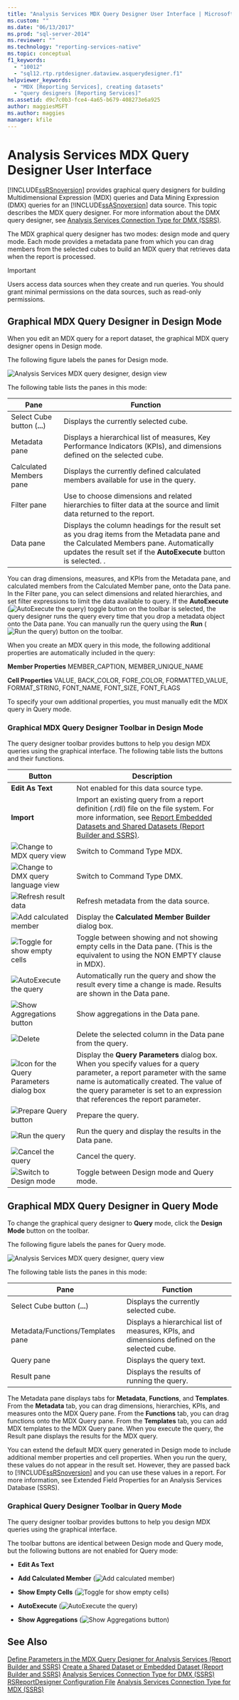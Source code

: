 ```yaml
---
title: "Analysis Services MDX Query Designer User Interface | Microsoft Docs"
ms.custom: ""
ms.date: "06/13/2017"
ms.prod: "sql-server-2014"
ms.reviewer: ""
ms.technology: "reporting-services-native"
ms.topic: conceptual
f1_keywords: 
  - "10012"
  - "sql12.rtp.rptdesigner.dataview.asquerydesigner.f1"
helpviewer_keywords: 
  - "MDX [Reporting Services], creating datasets"
  - "query designers [Reporting Services]"
ms.assetid: d9c7c0b3-fce4-4a65-b679-408273e6a925
author: maggiesMSFT
ms.author: maggies
manager: kfile
---
```

# Analysis Services MDX Query Designer User Interface
  [!INCLUDE[ssRSnoversion](../../../includes/ssrsnoversion-md.md)] provides graphical query designers for building Multidimensional Expression (MDX) queries and Data Mining Expression (DMX) queries for an [!INCLUDE[ssASnoversion](../../includes/ssasnoversion-md.md)] data source. This topic describes the MDX query designer. For more information about the DMX query designer, see [Analysis Services Connection Type for DMX &#40;SSRS&#41;](analysis-services-connection-type-for-dmx-ssrs.md).

 The MDX graphical query designer has two modes: design mode and query mode. Each mode provides a metadata pane from which you can drag members from the selected cubes to build an MDX query that retrieves data when the report is processed.

> [!IMPORTANT]
>  Users access data sources when they create and run queries. You should grant minimal permissions on the data sources, such as read-only permissions.

## Graphical MDX Query Designer in Design Mode
 When you edit an MDX query for a report dataset, the graphical MDX query designer opens in Design mode.

 The following figure labels the panes for Design mode.

 ![Analysis Services MDX query designer, design view](../../analysis-services/media/rsqd-dsawas-mdx-designmode.gif "Analysis Services MDX query designer, design view")

 The following table lists the panes in this mode:

|Pane|Function|
|----------|--------------|
|Select Cube button (**...**)|Displays the currently selected cube.|
|Metadata pane|Displays a hierarchical list of measures, Key Performance Indicators (KPIs), and dimensions defined on the selected cube.|
|Calculated Members pane|Displays the currently defined calculated members available for use in the query.|
|Filter pane|Use to choose dimensions and related hierarchies to filter data at the source and limit data returned to the report.|
|Data pane|Displays the column headings for the result set as you drag items from the Metadata pane and the Calculated Members pane. Automatically updates the result set if the **AutoExecute** button is selected. .|

 You can drag dimensions, measures, and KPIs from the Metadata pane, and calculated members from the Calculated Member pane, onto the Data pane. In the Filter pane, you can select dimensions and related hierarchies, and set filter expressions to limit the data available to query. If the **AutoExecute** (![AutoExecute the query](../../analysis-services/media/rsqdicon-autoexecute.gif "AutoExecute the query")) toggle button on the toolbar is selected, the query designer runs the query every time that you drop a metadata object onto the Data pane. You can manually run the query using the **Run** (![Run the query](../../analysis-services/media/rsqdicon-run.gif "Run the query")) button on the toolbar.

 When you create an MDX query in this mode, the following additional properties are automatically included in the query:

 **Member Properties** MEMBER_CAPTION, MEMBER_UNIQUE_NAME

 **Cell Properties** VALUE, BACK_COLOR, FORE_COLOR, FORMATTED_VALUE, FORMAT_STRING, FONT_NAME, FONT_SIZE, FONT_FLAGS

 To specify your own additional properties, you must manually edit the MDX query in Query mode.

### Graphical MDX Query Designer Toolbar in Design Mode
 The query designer toolbar provides buttons to help you design MDX queries using the graphical interface. The following table lists the buttons and their functions.

|Button|Description|
|------------|-----------------|
|**Edit As Text**|Not enabled for this data source type.|
|**Import**|Import an existing query from a report definition (.rdl) file on the file system. For more information, see [Report Embedded Datasets and Shared Datasets &#40;Report Builder and SSRS&#41;](report-embedded-datasets-and-shared-datasets-report-builder-and-ssrs.md).|
|![Change to MDX query view](../../analysis-services/media/rsqdicon-commandtypemdx.gif "Change to MDX query view")|Switch to Command Type MDX.|
|![Change to DMX query language view](../media/rsqdicon-commandtypedmx.gif "Change to DMX query language view")|Switch to Command Type DMX.|
|![Refresh result data](../../analysis-services/media/rsqdicon-refresh.gif "Refresh result data")|Refresh metadata from the data source.|
|![Add calculated member](../../analysis-services/media/rsqdicon-addcalculatedmember.gif "Add calculated member")|Display the **Calculated Member Builder** dialog box.|
|![Toggle for show empty cells](../../analysis-services/media/rsqdicon-showemptycells.gif "Toggle for show empty cells")|Toggle between showing and not showing empty cells in the Data pane. (This is the equivalent to using the NON EMPTY clause in MDX).|
|![AutoExecute the query](../../analysis-services/media/rsqdicon-autoexecute.gif "AutoExecute the query")|Automatically run the query and show the result every time a change is made. Results are shown in the Data pane.|
|![Show Aggregations button](../../analysis-services/media/rsqdicon-showaggregations.gif "Show Aggregations button")|Show aggregations in the Data pane.|
|![Delete](../../analysis-services/media/rsqdicon-delete.gif "Delete")|Delete the selected column in the Data pane from the query.|
|![Icon for the Query Parameters dialog box](../../analysis-services/media/iconqueryparameter.gif "Icon for the Query Parameters dialog box")|Display the **Query Parameters** dialog box. When you specify values for a query parameter, a report parameter with the same name is automatically created. The value of the query parameter is set to an expression that references the report parameter.|
|![Prepare Query button](../../analysis-services/media/rsqdicon-preparequery.gif "Prepare Query button")|Prepare the query.|
|![Run the query](../../analysis-services/media/rsqdicon-run.gif "Run the query")|Run the query and display the results in the Data pane.|
|![Cancel the query](../../analysis-services/media/rsqdicon-cancel.gif "Cancel the query")|Cancel the query.|
|![Switch to Design mode](../../analysis-services/media/rsqdicon-designmode.gif "Switch to Design mode")|Toggle between Design mode and Query mode.|

## Graphical MDX Query Designer in Query Mode
 To change the graphical query designer to **Query** mode, click the **Design Mode** button on the toolbar.

 The following figure labels the panes for Query mode.

 ![Analysis Services MDX query designer, query view](../../analysis-services/media/rsqd-dsawas-mdx-querymode.gif "Analysis Services MDX query designer, query view")

 The following table lists the panes in this mode:

|Pane|Function|
|----------|--------------|
|Select Cube button (**...**)|Displays the currently selected cube.|
|Metadata/Functions/Templates pane|Displays a hierarchical list of measures, KPIs, and dimensions defined on the selected cube.|
|Query pane|Displays the query text.|
|Result pane|Displays the results of running the query.|

 The Metadata pane displays tabs for **Metadata**, **Functions**, and **Templates**. From the **Metadata** tab, you can drag dimensions, hierarchies, KPIs, and measures onto the MDX Query pane. From the **Functions** tab, you can drag functions onto the MDX Query pane. From the **Templates** tab, you can add MDX templates to the MDX Query pane. When you execute the query, the Result pane displays the results for the MDX query.

 You can extend the default MDX query generated in Design mode to include additional member properties and cell properties. When you run the query, these values do not appear in the result set. However, they are passed back to [!INCLUDE[ssRSnoversion](../../../includes/ssrsnoversion-md.md)] and you can use these values in a report. For more information, see Extended Field Properties for an Analysis Services Database (SSRS).

### Graphical Query Designer Toolbar in Query Mode
 The query designer toolbar provides buttons to help you design MDX queries using the graphical interface.

 The toolbar buttons are identical between Design mode and Query mode, but the following buttons are not enabled for Query mode:

-   **Edit As Text**

-   **Add Calculated Member** (![Add calculated member](../../analysis-services/media/rsqdicon-addcalculatedmember.gif "Add calculated member"))

-   **Show Empty Cells** (![Toggle for show empty cells](../../analysis-services/media/rsqdicon-showemptycells.gif "Toggle for show empty cells"))

-   **AutoExecute** (![AutoExecute the query](../../analysis-services/media/rsqdicon-autoexecute.gif "AutoExecute the query"))

-   **Show Aggregations** (![Show Aggregations button](../../analysis-services/media/rsqdicon-showaggregations.gif "Show Aggregations button"))

## See Also
 [Define Parameters in the MDX Query Designer for Analysis Services &#40;Report Builder and SSRS&#41;](define-parameters-in-the-mdx-query-designer-for-analysis-services.md) 
 [Create a Shared Dataset or Embedded Dataset &#40;Report Builder and SSRS&#41;](create-a-shared-dataset-or-embedded-dataset-report-builder-and-ssrs.md) 
 [Analysis Services Connection Type for DMX &#40;SSRS&#41;](analysis-services-connection-type-for-dmx-ssrs.md) 
 [RSReportDesigner Configuration File](../report-server/rsreportdesigner-configuration-file.md) 
 [Analysis Services Connection Type for MDX &#40;SSRS&#41;](analysis-services-connection-type-for-mdx-ssrs.md)


